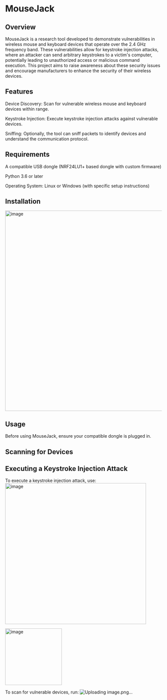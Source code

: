 # MouseJack

## Overview
MouseJack is a research tool developed to demonstrate vulnerabilities in wireless mouse and keyboard devices that operate over the 2.4 GHz frequency band. These vulnerabilities allow for keystroke injection attacks, where an attacker can send arbitrary keystrokes to a victim's computer, potentially leading to unauthorized access or malicious command execution. This project aims to raise awareness about these security issues and encourage manufacturers to enhance the security of their wireless devices.

## Features
Device Discovery: Scan for vulnerable wireless mouse and keyboard devices within range.

Keystroke Injection: Execute keystroke injection attacks against vulnerable devices.

Sniffing: Optionally, the tool can sniff packets to identify devices and understand the communication protocol.

## Requirements
A compatible USB dongle (NRF24LU1+ based dongle with custom firmware)

Python 3.6 or later

Operating System: Linux or Windows (with specific setup instructions)

## Installation

<img width="644" alt="image" src="https://github.com/HosamHegly/MouseJack/assets/57544654/6015619f-d2b9-4e55-a9d4-ea3814224602">

## Usage

Before using MouseJack, ensure your compatible dongle is plugged in.

## Scanning for Devices

## Executing a Keystroke Injection Attack
To execute a keystroke injection attack, use:
<img width="453" alt="image" src="https://github.com/HosamHegly/MouseJack/assets/57544654/df9d976c-9bda-4d93-aa15-ea9cedf5569e">

<img width="182" alt="image" src="https://github.com/HosamHegly/MouseJack/assets/57544654/3fa415a8-7705-4c9c-aa81-ef4043286ad5">

To scan for vulnerable devices, run:
![Uploading image.png…]()

